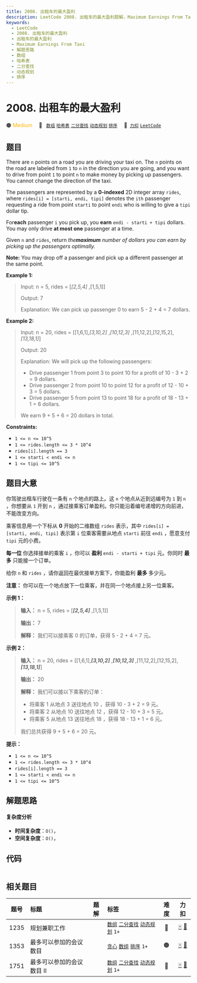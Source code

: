 ```yaml
---
title: 2008. 出租车的最大盈利
description: LeetCode 2008. 出租车的最大盈利题解，Maximum Earnings From Taxi，包含解题思路、复杂度分析以及完整的 JavaScript 代码实现。
keywords:
  - LeetCode
  - 2008. 出租车的最大盈利
  - 出租车的最大盈利
  - Maximum Earnings From Taxi
  - 解题思路
  - 数组
  - 哈希表
  - 二分查找
  - 动态规划
  - 排序
---
```


# 2008. 出租车的最大盈利

🟠 <font color=#ffb800>Medium</font>&emsp; 🔖&ensp; [`数组`](/tag/array.md) [`哈希表`](/tag/hash-table.md) [`二分查找`](/tag/binary-search.md) [`动态规划`](/tag/dynamic-programming.md) [`排序`](/tag/sorting.md)&emsp; 🔗&ensp;[`力扣`](https://leetcode.cn/problems/maximum-earnings-from-taxi) [`LeetCode`](https://leetcode.com/problems/maximum-earnings-from-taxi)

## 题目

There are `n` points on a road you are driving your taxi on. The `n` points on
the road are labeled from `1` to `n` in the direction you are going, and you
want to drive from point `1` to point `n` to make money by picking up
passengers. You cannot change the direction of the taxi.

The passengers are represented by a **0-indexed** 2D integer array `rides`,
where `rides[i] = [starti, endi, tipi]` denotes the `ith` passenger requesting
a ride from point `starti` to point `endi` who is willing to give a `tipi`
dollar tip.

For**each** passenger `i` you pick up, you **earn** `endi - starti + tipi`
dollars. You may only drive **at most one** passenger at a time.

Given `n` and `rides`, return _the**maximum** number of dollars you can earn
by picking up the passengers optimally._

**Note:** You may drop off a passenger and pick up a different passenger at
the same point.



**Example 1:**

> Input: n = 5, rides = [_[2,5,4]_ ,[1,5,1]]
> 
> Output: 7
> 
> Explanation: We can pick up passenger 0 to earn 5 - 2 + 4 = 7 dollars.

**Example 2:**

> Input: n = 20, rides = [[1,6,1],_[3,10,2]_ ,_[10,12,3]_ ,[11,12,2],[12,15,2],_[13,18,1]_]
> 
> Output: 20
> 
> Explanation: We will pick up the following passengers:
> - Drive passenger 1 from point 3 to point 10 for a profit of 10 - 3 + 2 = 9 dollars.
> - Drive passenger 2 from point 10 to point 12 for a profit of 12 - 10 + 3 = 5 dollars.
> - Drive passenger 5 from point 13 to point 18 for a profit of 18 - 13 + 1 = 6 dollars.
> 
> We earn 9 + 5 + 6 = 20 dollars in total.



**Constraints:**

  * `1 <= n <= 10^5`
  * `1 <= rides.length <= 3 * 10^4`
  * `rides[i].length == 3`
  * `1 <= starti < endi <= n`
  * `1 <= tipi <= 10^5`


## 题目大意

你驾驶出租车行驶在一条有 `n` 个地点的路上。这 `n` 个地点从近到远编号为 `1` 到 `n` ，你想要从 `1` 开到 `n`
，通过接乘客订单盈利。你只能沿着编号递增的方向前进，不能改变方向。

乘客信息用一个下标从 **0**  开始的二维数组 `rides` 表示，其中 `rides[i] = [starti, endi, tipi]` 表示第
`i` 位乘客需要从地点 `starti` 前往 `endi` ，愿意支付 `tipi` 元的小费。

**每一位** 你选择接单的乘客 `i` ，你可以 **盈利**  `endi - starti + tipi` 元。你同时 **最多**
只能接一个订单。

给你 `n` 和 `rides` ，请你返回在最优接单方案下，你能盈利 **最多**  多少元。

**注意：** 你可以在一个地点放下一位乘客，并在同一个地点接上另一位乘客。



**示例 1：**

> 
> 
> 
> 
> 
> **输入：** n = 5, rides = [_**[2,5,4]**_ ,[1,5,1]]
> 
> **输出：** 7
> 
> **解释：** 我们可以接乘客 0 的订单，获得 5 - 2 + 4 = 7 元。
> 
> 

**示例 2：**

> 
> 
> 
> 
> 
> **输入：** n = 20, rides = [[1,6,1],**_[3,10,2]_** ,_**[10,12,3]**_ ,[11,12,2],[12,15,2],**_[13,18,1]_**]
> 
> **输出：** 20
> 
> **解释：** 我们可以接以下乘客的订单：
> - 将乘客 1 从地点 3 送往地点 10 ，获得 10 - 3 + 2 = 9 元。
> - 将乘客 2 从地点 10 送往地点 12 ，获得 12 - 10 + 3 = 5 元。
> - 将乘客 5 从地点 13 送往地点 18 ，获得 18 - 13 + 1 = 6 元。
> 
> 我们总共获得 9 + 5 + 6 = 20 元。



**提示：**

  * `1 <= n <= 10^5`
  * `1 <= rides.length <= 3 * 10^4`
  * `rides[i].length == 3`
  * `1 <= starti < endi <= n`
  * `1 <= tipi <= 10^5`


## 解题思路

#### 复杂度分析

- **时间复杂度**：`O()`，
- **空间复杂度**：`O()`，

## 代码

```javascript

```

## 相关题目

<!-- prettier-ignore -->
| 题号 | 标题 | 题解 | 标签 | 难度 | 力扣 |
| :------: | :------ | :------: | :------ | :------: | :------: |
| 1235 | 规划兼职工作 |  |  [`数组`](/tag/array.md) [`二分查找`](/tag/binary-search.md) [`动态规划`](/tag/dynamic-programming.md) `1+` | 🔴 | [🀄️](https://leetcode.cn/problems/maximum-profit-in-job-scheduling) [🔗](https://leetcode.com/problems/maximum-profit-in-job-scheduling) |
| 1353 | 最多可以参加的会议数目 |  |  [`贪心`](/tag/greedy.md) [`数组`](/tag/array.md) [`排序`](/tag/sorting.md) `1+` | 🟠 | [🀄️](https://leetcode.cn/problems/maximum-number-of-events-that-can-be-attended) [🔗](https://leetcode.com/problems/maximum-number-of-events-that-can-be-attended) |
| 1751 | 最多可以参加的会议数目 II |  |  [`数组`](/tag/array.md) [`二分查找`](/tag/binary-search.md) [`动态规划`](/tag/dynamic-programming.md) `1+` | 🔴 | [🀄️](https://leetcode.cn/problems/maximum-number-of-events-that-can-be-attended-ii) [🔗](https://leetcode.com/problems/maximum-number-of-events-that-can-be-attended-ii) |